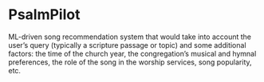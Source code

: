 PsalmPilot
==========

ML-driven song recommendation system that would take into account the user’s query (typically a scripture passage or topic) and some additional factors: the time of the church year, the congregation’s musical and hymnal preferences, the role of the song in the worship services, song popularity, etc.